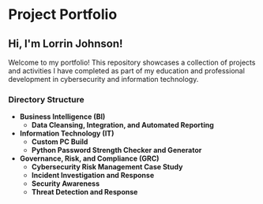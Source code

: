 # Project Portfolio

## Hi, I'm Lorrin Johnson!
Welcome to my portfolio! This repository showcases a collection of projects and activities I have completed as part of my education and professional development in cybersecurity and information technology. 

### Directory Structure
- **Business Intelligence (BI)**
  - **Data Cleansing, Integration, and Automated Reporting**
- **Information Technology (IT)**
  - **Custom PC Build**
  - **Python Password Strength Checker and Generator**
- **Governance, Risk, and Compliance (GRC)**
  - **Cybersecurity Risk Management Case Study**
  - **Incident Investigation and Response**
  - **Security Awareness**
  - **Threat Detection and Response**
